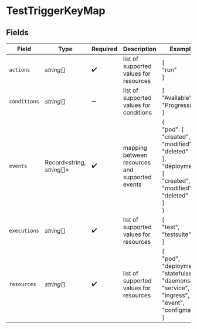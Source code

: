 # TestTriggerKeyMap


## Fields

| Field                                                                                               | Type                                                                                                | Required                                                                                            | Description                                                                                         | Example                                                                                             |
| --------------------------------------------------------------------------------------------------- | --------------------------------------------------------------------------------------------------- | --------------------------------------------------------------------------------------------------- | --------------------------------------------------------------------------------------------------- | --------------------------------------------------------------------------------------------------- |
| `actions`                                                                                           | *string*[]                                                                                          | :heavy_check_mark:                                                                                  | list of supported values for resources                                                              | [<br/>"run"<br/>]                                                                                   |
| `conditions`                                                                                        | *string*[]                                                                                          | :heavy_minus_sign:                                                                                  | list of supported values for conditions                                                             | [<br/>"Available",<br/>"Progressing"<br/>]                                                          |
| `events`                                                                                            | Record<string, *string*[]>                                                                          | :heavy_check_mark:                                                                                  | mapping between resources and supported events                                                      | {<br/>"pod": [<br/>"created",<br/>"modified",<br/>"deleted"<br/>],<br/>"deployment": [<br/>"created",<br/>"modified",<br/>"deleted"<br/>]<br/>} |
| `executions`                                                                                        | *string*[]                                                                                          | :heavy_check_mark:                                                                                  | list of supported values for resources                                                              | [<br/>"test",<br/>"testsuite"<br/>]                                                                 |
| `resources`                                                                                         | *string*[]                                                                                          | :heavy_check_mark:                                                                                  | list of supported values for resources                                                              | [<br/>"pod",<br/>"deployment",<br/>"statefulset",<br/>"daemonset",<br/>"service",<br/>"ingress",<br/>"event",<br/>"configmap"<br/>] |